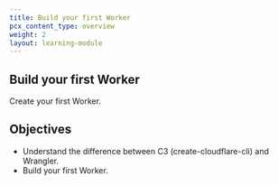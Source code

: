 ```yaml
---
title: Build your first Worker
pcx_content_type: overview
weight: 2
layout: learning-module
---
```


## Build your first Worker

Create your first Worker.

## Objectives

- Understand the difference between C3 (create-cloudflare-cli) and Wrangler.
- Build your first Worker.



